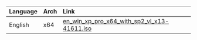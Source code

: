 <table><thead><tr><th style="text-align:left">Language</th><th style="text-align:left">Arch</th><th style="text-align:left">Link</th></tr></thead><tbody><tr><td style="text-align:left">English</td><td style="text-align:left">x64</td><td style="text-align:left"><a href="https://drive.massgrave.dev/en_win_xp_pro_x64_with_sp2_vl_x13-41611.iso" target="_blank" rel="noopener noreferrer">en_win_xp_pro_x64_with_sp2_vl_x13-41611.iso</a></td></tr></tbody></table>